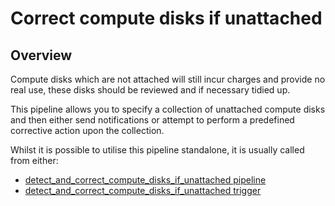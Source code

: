 # Correct compute disks if unattached

## Overview

Compute disks which are not attached will still incur charges and provide no real use, these disks should be reviewed and if necessary tidied up.

This pipeline allows you to specify a collection of unattached compute disks and then either send notifications or attempt to perform a predefined corrective action upon the collection.

Whilst it is possible to utilise this pipeline standalone, it is usually called from either:
- [detect_and_correct_compute_disks_if_unattached pipeline](https://hub.flowpipe.io/mods/turbot/gcp_thrifty/pipelines/gcp_thrifty.pipeline.detect_and_correct_compute_disks_if_unattached)
- [detect_and_correct_compute_disks_if_unattached trigger](https://hub.flowpipe.io/mods/turbot/gcp_thrifty/triggers/gcp_thrifty.trigger.query.detect_and_correct_compute_disks_if_unattached)